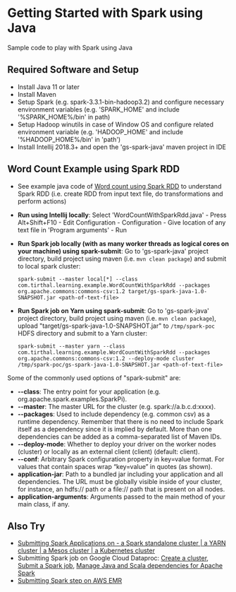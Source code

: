 # Getting Started with Spark using Java

Sample code to play with Spark using Java

## Required Software and Setup

* Install Java 11 or later
* Install Maven
* Setup Spark (e.g. spark-3.3.1-bin-hadoop3.2) and configure necessary environment variables (e.g. 'SPARK_HOME' and include '%SPARK_HOME%/bin' in path) 
* Setup Hadoop winutils in case of Window OS and configure related environment variable (e.g. 'HADOOP_HOME' and include '%HADOOP_HOME%/bin' in 'path')
* Install Intellij 2018.3+ and open the 'gs-spark-java' maven project in IDE

## Word Count Example using Spark RDD

* See example java code of [Word count using Spark RDD](src/main/java/com/tirthal/learning/example/WorkCountWithSparkRdd.java) to understand Spark RDD (i.e. create RDD from input text file, do transformations and perform actions)

* __Run using Intellij locally__: Select 'WordCountWithSparkRdd.java' - Press Alt+Shift+F10 - Edit Configuration - Configuration - Give location of any text file in 'Program arguments' - Run 

* __Run Spark job locally (with as many worker threads as logical cores on your machine) using spark-submit__: Go to 'gs-spark-java' project directory, build project using maven (i.e. `mvn clean package`) and submit to local spark cluster: 

    `spark-submit --master local[*] --class com.tirthal.learning.example.WordCountWithSparkRdd --packages org.apache.commons:commons-csv:1.2 target/gs-spark-java-1.0-SNAPSHOT.jar <path-of-text-file>`     

* __Run Spark job on Yarn using spark-submit__: Go to 'gs-spark-java' project directory, build project using maven (i.e. `mvn clean package`), upload "target/gs-spark-java-1.0-SNAPSHOT.jar" to `/tmp/spark-poc` HDFS directory and submit to a Yarn cluster: 

    `spark-submit --master yarn --class com.tirthal.learning.example.WordCountWithSparkRdd --packages org.apache.commons:commons-csv:1.2 --deploy-mode cluster /tmp/spark-poc/gs-spark-java-1.0-SNAPSHOT.jar <path-of-text-file>`
    
Some of the commonly used options of "spark-submit" are:

* __--class__: The entry point for your application (e.g. org.apache.spark.examples.SparkPi).
* __--master__: The master URL for the cluster (e.g. spark://a.b.c.d:xxxx).
* __--packages__: Used to include dependency (e.g. common csv) as a runtime dependency. Remember that there is no need to include Spark itself as a dependency since it is implied by default. More than one dependencies can be added as a comma-separated list of Maven IDs.
* __--deploy-mode__: Whether to deploy your driver on the worker nodes (cluster) or locally as an external client (client) (default: client).
* __--conf__: Arbitrary Spark configuration property in key=value format. For values that contain spaces wrap “key=value” in quotes (as shown).
* __application-jar__: Path to a bundled jar including your application and all dependencies. The URL must be globally visible inside of your cluster, for instance, an hdfs:// path or a file:// path that is present on all nodes.
* __application-arguments__: Arguments passed to the main method of your main class, if any.

## Also Try

* [Submitting Spark Applications on - a Spark standalone cluster | a YARN cluster | a Mesos cluster | a Kubernetes cluster](https://spark.apache.org/docs/latest/submitting-applications.html)
* Submitting Spark job on Google Cloud Dataproc: [Create a cluster](https://cloud.google.com/dataproc/docs/guides/create-cluster), [Submit a Spark job](https://cloud.google.com/dataproc/docs/guides/submit-job), [Manage Java and Scala dependencies for Apache Spark](https://cloud.google.com/dataproc/docs/guides/manage-spark-dependencies)
* [Submitting Spark step on AWS EMR](https://docs.aws.amazon.com/emr/latest/ReleaseGuide/emr-spark-submit-step.html)